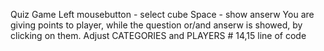 Quiz Game
Left mousebutton - select cube
Space - show anserw
You are giving points to player, while the question or/and anserw is showed, by clicking on them.
Adjust CATEGORIES and PLAYERS # 14,15 line of code